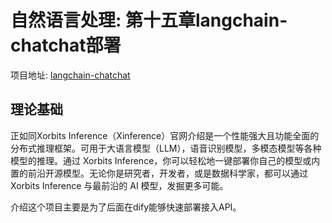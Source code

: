 # 自然语言处理: 第十五章langchain-chatchat部署

项目地址: [langchain-chatchat](https://github.com/chatchat-space/Langchain-Chatchat)

## 理论基础

正如同Xorbits Inference（Xinference）官网介绍是一个性能强大且功能全面的分布式推理框架。可用于大语言模型（LLM），语音识别模型，多模态模型等各种模型的推理。通过 Xorbits Inference，你可以轻松地一键部署你自己的模型或内置的前沿开源模型。无论你是研究者，开发者，或是数据科学家，都可以通过 Xorbits Inference 与最前沿的 AI 模型，发掘更多可能。

介绍这个项目主要是为了后面在dify能够快速部署接入API。
